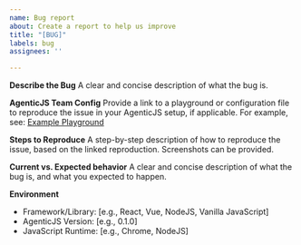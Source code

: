 ```yaml
---
name: Bug report
about: Create a report to help us improve
title: "[BUG]"
labels: bug
assignees: ''

---
```


**Describe the Bug**
A clear and concise description of what the bug is.

**AgenticJS Team Config**
Provide a link to a playground or configuration file to reproduce the issue in your AgenticJS setup, if applicable. For example, see: [Example Playground](https://www.agenticjs.com/share/v0EdWee1mYpzlv6KeuLG)

**Steps to Reproduce**
A step-by-step description of how to reproduce the issue, based on the linked reproduction. Screenshots can be provided.

**Current vs. Expected behavior**
A clear and concise description of what the bug is, and what you expected to happen.

**Environment**
- Framework/Library: [e.g., React, Vue, NodeJS, Vanilla JavaScript]
- AgenticJS Version: [e.g., 0.1.0]
- JavaScript Runtime: [e.g., Chrome, NodeJS]
